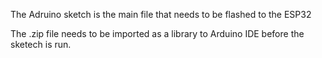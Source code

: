 The Adruino sketch is the main file that needs to be flashed to the ESP32

The .zip file needs to be imported as a library to Arduino IDE before the sketech is run.
